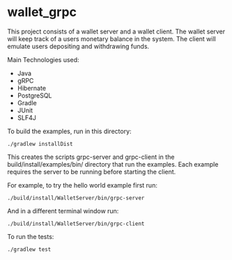 # wallet_grpc

This project consists of a wallet server and a wallet client. The wallet server will keep track of a users monetary balance in the system. The client will emulate users depositing and withdrawing funds.

Main Technologies used:
* Java
* gRPC
* Hibernate
* PostgreSQL
* Gradle
* JUnit
* SLF4J

To build the examples, run in this directory:

	./gradlew installDist

This creates the scripts grpc-server and grpc-client in the build/install/examples/bin/ directory that run the examples. Each example requires the server to be running before starting the client.

For example, to try the hello world example first run:

	./build/install/WalletServer/bin/grpc-server

And in a different terminal window run:

	./build/install/WalletServer/bin/grpc-client

To run the tests:

	./gradlew test
